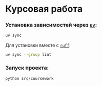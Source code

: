 # Курсовая работа

### Установка зависимостей через [`uv`](https://docs.astral.sh/uv/):
```bash
uv sync 
```
Для установки вместе с [`ruff`](https://docs.astral.sh/ruff/):
```bash
uv sync --group lint 
```

### Запуск проекта:
```
python src/coursework 
```